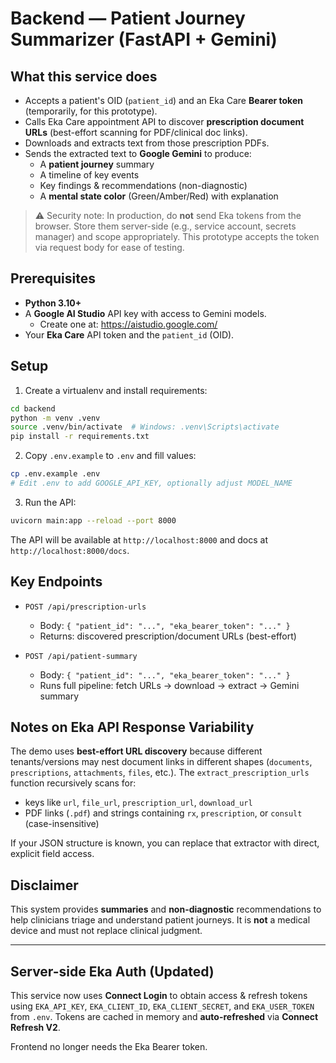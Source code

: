 # Backend — Patient Journey Summarizer (FastAPI + Gemini)

## What this service does
- Accepts a patient's OID (`patient_id`) and an Eka Care **Bearer token** (temporarily, for this prototype).
- Calls Eka Care appointment API to discover **prescription document URLs** (best-effort scanning for PDF/clinical doc links).
- Downloads and extracts text from those prescription PDFs.
- Sends the extracted text to **Google Gemini** to produce:
  - A **patient journey** summary
  - A timeline of key events
  - Key findings & recommendations (non-diagnostic)
  - A **mental state color** (Green/Amber/Red) with explanation

> ⚠️ Security note: In production, do **not** send Eka tokens from the browser.
> Store them server-side (e.g., service account, secrets manager) and scope appropriately.
> This prototype accepts the token via request body for ease of testing.

## Prerequisites
- **Python 3.10+**
- A **Google AI Studio** API key with access to Gemini models.
  - Create one at: https://aistudio.google.com/
- Your **Eka Care** API token and the `patient_id` (OID).

## Setup
1) Create a virtualenv and install requirements:

```bash
cd backend
python -m venv .venv
source .venv/bin/activate  # Windows: .venv\Scripts\activate
pip install -r requirements.txt
```

2) Copy `.env.example` to `.env` and fill values:

```bash
cp .env.example .env
# Edit .env to add GOOGLE_API_KEY, optionally adjust MODEL_NAME
```

3) Run the API:

```bash
uvicorn main:app --reload --port 8000
```

The API will be available at `http://localhost:8000` and docs at `http://localhost:8000/docs`.

## Key Endpoints

- `POST /api/prescription-urls`
  - Body: `{ "patient_id": "...", "eka_bearer_token": "..." }`
  - Returns: discovered prescription/document URLs (best-effort)

- `POST /api/patient-summary`
  - Body: `{ "patient_id": "...", "eka_bearer_token": "..." }`
  - Runs full pipeline: fetch URLs -> download -> extract -> Gemini summary

## Notes on Eka API Response Variability
The demo uses **best-effort URL discovery** because different tenants/versions may nest document links in
different shapes (`documents`, `prescriptions`, `attachments`, `files`, etc.).
The `extract_prescription_urls` function recursively scans for:
- keys like `url`, `file_url`, `prescription_url`, `download_url`
- PDF links (`.pdf`) and strings containing `rx`, `prescription`, or `consult` (case-insensitive)

If your JSON structure is known, you can replace that extractor with direct, explicit field access.

## Disclaimer
This system provides **summaries** and **non-diagnostic** recommendations to help clinicians triage and
understand patient journeys. It is **not** a medical device and must not replace clinical judgment.

---

## Server-side Eka Auth (Updated)
This service now uses **Connect Login** to obtain access & refresh tokens using
`EKA_API_KEY`, `EKA_CLIENT_ID`, `EKA_CLIENT_SECRET`, and `EKA_USER_TOKEN` from `.env`.
Tokens are cached in memory and **auto-refreshed** via **Connect Refresh V2**.

Frontend no longer needs the Eka Bearer token.
